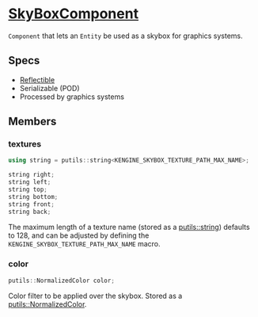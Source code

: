 # [SkyBoxComponent](SkyBoxComponent.hpp)

`Component` that lets an `Entity` be used as a skybox for graphics systems.

## Specs

* [Reflectible](https://github.com/phisko/putils/blob/master/reflection.md)
* Serializable (POD)
* Processed by graphics systems

## Members

### textures

```cpp
using string = putils::string<KENGINE_SKYBOX_TEXTURE_PATH_MAX_NAME>;

string right;
string left;
string top;
string bottom;
string front;
string back;
```

The maximum length of a texture name (stored as a [putils::string](https://github.com/phisko/putils/blob/master/string.hpp)) defaults to 128, and can be adjusted by defining the `KENGINE_SKYBOX_TEXTURE_PATH_MAX_NAME` macro.

### color

```cpp
putils::NormalizedColor color;
```

Color filter to be applied over the skybox. Stored as a [putils::NormalizedColor](https://github.com/phisko/putils/blob/master/Color.md).